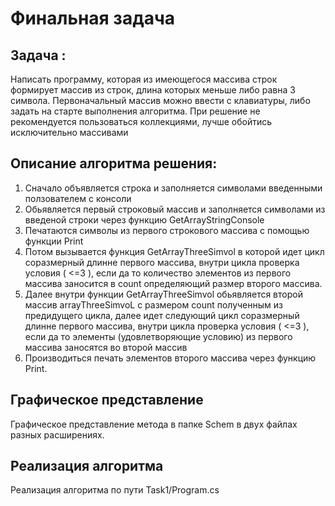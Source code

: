 
# Финальная задача 
## Задача  :
Написать программу, которая из имеющегося массива строк формирует массив из строк, длина которых меньше либо равна 3 символа. Первоначальный массив можно ввести с клавиатуры, либо задать на старте выполнения алгоритма. При решение не рекомендуется пользоваться коллекциями, лучше обойтись исключительно массивами

## Описание алгоритма решения:

1. Сначало объявляется строка и заполняется символами введенными ползователем с консоли
2. Обьявляется первый строковый массив и заполняется символами из введеной строки через функцию GetArrayStringConsole
3. Печатаются символы из первого строкового массива с помощью функции Print
4. Потом вызывается функция GetArrayThreeSimvol в которой идет цикл соразмерный длинне первого массива, внутри цикла проверка условия ( <=3 ), если да  то количество элементов из первого массива заносится в count определяющий размер второго массива.
5. Далее внутри функции GetArrayThreeSimvol обьявляется второй массив arrayThreeSimvoL с размером count полученным из предидущего цикла, далее идет следующий цикл соразмерный длинне первого массива, внутри цикла проверка условия ( <=3 ), если да  то элементы (удовлетворяющие условию) из первого массива заносятся во второй массив
6. Производиться печать элементов второго массива через функцию Print.

## Графическое представление

Графическое представление метода в папке Schem в двух файлах разных расширениях.

## Реализация алгоритма

Реализация алгоритма по пути Task1/Program.cs